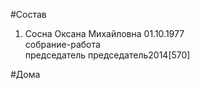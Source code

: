 #Состав  
1. Сосна Оксана Михайловна 01.10.1977  
    собрание-работа  
    председатель председатель2014[570]  
  
#Дома  
